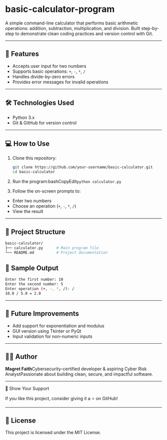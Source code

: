 # basic-calculator-program

A simple command-line calculator that performs basic arithmetic operations: addition, subtraction, multiplication, and division. Built step-by-step to demonstrate clean coding practices and version control with Git.

---

## 🚀 Features

- Accepts user input for two numbers
- Supports basic operations: `+`, `-`, `*`, `/`
- Handles divide-by-zero errors
- Provides error messages for invalid operations

---

## 🛠️ Technologies Used

- Python 3.x
- Git & GitHub for version control

---

## 💻 How to Use

1. Clone this repository:
   ```bash
   git clone https://github.com/your-username/basic-calculator.git
   cd basic-calculator
   ```
2. Run the program:bashCopyEdit`python calculator.py`

3. Follow the on-screen prompts to:

- Enter two numbers
- Choose an operation (`+`, `-`, `*`, `/`)
- View the result

---

## 📂 Project Structure

```bash
basic-calculator/
├── calculator.py      # Main program file
└── README.md          # Project documentation
```

## 📝 Sample Output

```bash
Enter the first number: 10
Enter the second number: 5
Enter operation (+, -, *, /): /
10.0 / 5.0 = 2.0
```

---

## 🧠 Future Improvements

- Add support for exponentiation and modulus
- GUI version using Tkinter or PyQt
- Input validation for non-numeric inputs

---

## 👩‍💻 Author

**Magret Faith**Cybersecurity-certified developer & aspiring Cyber Risk AnalystPassionate about building clean, secure, and impactful software.

---

🌟 Show Your Support

If you like this project, consider giving it a ⭐ on GitHub!

---

## 📜 License

This project is licensed under the MIT License.

